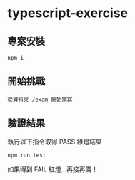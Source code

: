 # typescript-exercise

## 專案安裝
```
npm i
```

## 開始挑戰
```
從資料夾 /exam 開始撰寫
```

## 驗證結果
執行以下指令取得 PASS 綠燈結果
```
npm run test
```
如果得到 FAIL 紅燈...再接再厲！